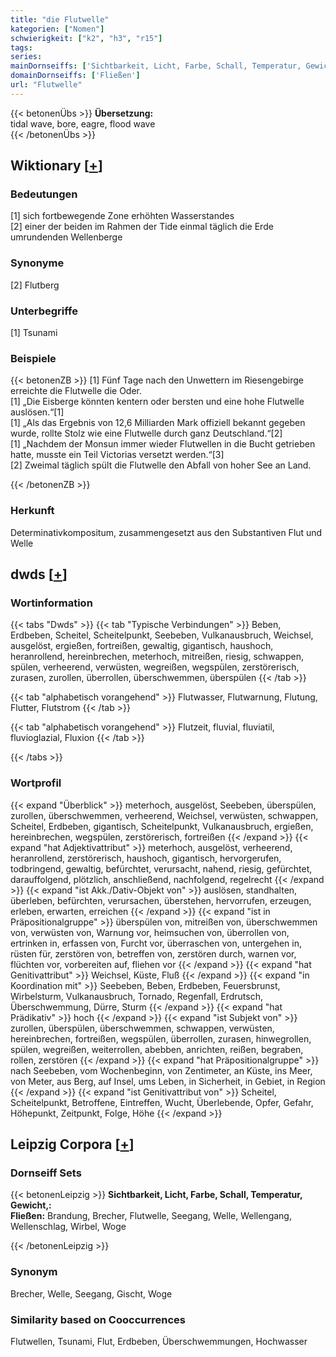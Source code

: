 ```yaml
---
title: "die Flutwelle"
kategorien: ["Nomen"]
schwierigkeit: ["k2", "h3", "r15"]
tags:
series:
mainDornseiffs: ['Sichtbarkeit, Licht, Farbe, Schall, Temperatur, Gewicht,']
domainDornseiffs: ['Fließen']
url: "Flutwelle"
---
```


{{< betonenÜbs >}}
**Übersetzung:**  
tidal wave, bore, eagre, flood wave  
{{< /betonenÜbs >}}

## Wiktionary [[+](https://de.wiktionary.org/wiki/Flutwelle)]

### Bedeutungen
[1] sich fortbewegende Zone erhöhten Wasserstandes  
[2] einer der beiden im Rahmen der Tide einmal täglich die Erde umrundenden Wellenberge  

### Synonyme
[2] Flutberg  

### Unterbegriffe
[1] Tsunami  

### Beispiele
{{< betonenZB >}}
[1] Fünf Tage nach den Unwettern im Riesengebirge erreichte die Flutwelle die Oder.  
[1] „Die Eisberge könnten kentern oder bersten und eine hohe Flutwelle auslösen.“[1]  
[1] „Als das Ergebnis von 12,6 Milliarden Mark offiziell bekannt gegeben wurde, rollte Stolz wie eine Flutwelle durch ganz Deutschland.“[2]  
[1] „Nachdem der Monsun immer wieder Flutwellen in die Bucht getrieben hatte, musste ein Teil Victorias versetzt werden.“[3]  
[2] Zweimal täglich spült die Flutwelle den Abfall von hoher See an Land.  

{{< /betonenZB >}}
### Herkunft
Determinativkompositum, zusammengesetzt aus den Substantiven Flut und Welle  



## dwds [[+](https://www.dwds.de/wb/Flutwelle)]

### Wortinformation
{{< tabs "Dwds" >}}
{{< tab "Typische Verbindungen" >}}
Beben, Erdbeben, Scheitel, Scheitelpunkt, Seebeben, Vulkanausbruch, Weichsel, ausgelöst, ergießen, fortreißen, gewaltig, gigantisch, haushoch, heranrollend, hereinbrechen, meterhoch, mitreißen, riesig, schwappen, spülen, verheerend, verwüsten, wegreißen, wegspülen, zerstörerisch, zurasen, zurollen, überrollen, überschwemmen, überspülen
{{< /tab >}}

{{< tab "alphabetisch vorangehend" >}}
Flutwasser, Flutwarnung, Flutung, Flutter, Flutstrom
{{< /tab >}}

{{< tab "alphabetisch vorangehend" >}}
Flutzeit, fluvial, fluviatil, fluvioglazial, Fluxion
{{< /tab >}}

{{< /tabs >}}

### Wortprofil
{{< expand "Überblick" >}} meterhoch, ausgelöst, Seebeben, überspülen, zurollen, überschwemmen, verheerend, Weichsel, verwüsten, schwappen, Scheitel, Erdbeben, gigantisch, Scheitelpunkt, Vulkanausbruch, ergießen, hereinbrechen, wegspülen, zerstörerisch, fortreißen {{< /expand >}}
{{< expand "hat Adjektivattribut" >}} meterhoch, ausgelöst, verheerend, heranrollend, zerstörerisch, haushoch, gigantisch, hervorgerufen, todbringend, gewaltig, befürchtet, verursacht, nahend, riesig, gefürchtet, darauffolgend, plötzlich, anschließend, nachfolgend, regelrecht {{< /expand >}}
{{< expand "ist Akk./Dativ-Objekt von" >}} auslösen, standhalten, überleben, befürchten, verursachen, überstehen, hervorrufen, erzeugen, erleben, erwarten, erreichen {{< /expand >}}
{{< expand "ist in Präpositionalgruppe" >}} überspülen von, mitreißen von, überschwemmen von, verwüsten von, Warnung vor, heimsuchen von, überrollen von, ertrinken in, erfassen von, Furcht vor, überraschen von, untergehen in, rüsten für, zerstören von, betreffen von, zerstören durch, warnen vor, flüchten vor, vorbereiten auf, fliehen vor {{< /expand >}}
{{< expand "hat Genitivattribut" >}} Weichsel, Küste, Fluß {{< /expand >}}
{{< expand "in Koordination mit" >}} Seebeben, Beben, Erdbeben, Feuersbrunst, Wirbelsturm, Vulkanausbruch, Tornado, Regenfall, Erdrutsch, Überschwemmung, Dürre, Sturm {{< /expand >}}
{{< expand "hat Prädikativ" >}} hoch {{< /expand >}}
{{< expand "ist Subjekt von" >}} zurollen, überspülen, überschwemmen, schwappen, verwüsten, hereinbrechen, fortreißen, wegspülen, überrollen, zurasen, hinwegrollen, spülen, wegreißen, weiterrollen, abebben, anrichten, reißen, begraben, rollen, zerstören {{< /expand >}}
{{< expand "hat Präpositionalgruppe" >}} nach Seebeben, vom Wochenbeginn, von Zentimeter, an Küste, ins Meer, von Meter, aus Berg, auf Insel, ums Leben, in Sicherheit, in Gebiet, in Region {{< /expand >}}
{{< expand "ist Genitivattribut von" >}} Scheitel, Scheitelpunkt, Betroffene, Eintreffen, Wucht, Überlebende, Opfer, Gefahr, Höhepunkt, Zeitpunkt, Folge, Höhe {{< /expand >}}

## Leipzig Corpora [[+](https://corpora.uni-leipzig.de/en/res?word=Flutwelle&corpusId=deu_newscrawl-public_2018)]

### Dornseiff Sets
{{< betonenLeipzig >}}
**Sichtbarkeit, Licht, Farbe, Schall, Temperatur, Gewicht,:**  
**Fließen:** Brandung, Brecher, Flutwelle, Seegang, Welle, Wellengang, Wellenschlag, Wirbel, Woge  

{{< /betonenLeipzig >}}

### Synonym
Brecher, Welle, Seegang, Gischt, Woge


### Similarity based on Cooccurrences
Flutwellen, Tsunami, Flut, Erdbeben, Überschwemmungen, Hochwasser

